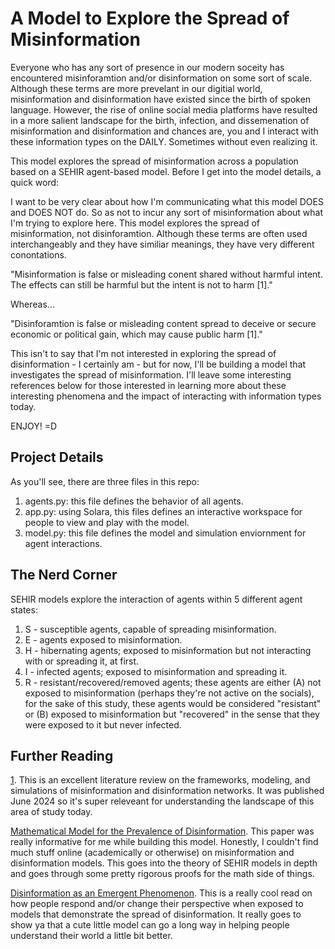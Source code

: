 # A Model to Explore the Spread of Misinformation #

Everyone who has any sort of presence in our modern soceity has encountered misinforamtion and/or disinformation on some sort of scale. Although these terms are more prevelant in our digitial world, misinformation and disinformation have existed since the birth of spoken language. However, the rise of online social media platforms have resulted in a more salient landscape for the birth, infection, and dissemenation of misinformation and disinformation and chances are, you and I interact with these information types on the DAILY. Sometimes without even realizing it.

This model explores the spread of misinformation across a population based on a SEHIR agent-based model. Before I get into the model details, a quick word:

I want to be very clear about how I'm communicating what this model DOES and DOES NOT do. So as not to incur any sort of misinformation about what I'm trying to explore here. This model explores the spread of misinformation, not disinforamtion. Although these terms are often used interchangeably and they have similiar meanings, they have very different conontations.

"Misinformation is false or misleading conent shared without harmful intent. The effects can still be harmful but the intent is not to harm [1]."

Whereas...

"Disinforamtion is false or misleading content spread to deceive or secure economic or political gain, which may cause public harm [1]."  

This isn't to say that I'm not interested in exploring the spread of disinformation - I certainly am - but for now, I'll be building a model that investigates the spread of misinformation. I'll leave some interesting references below for those interested in learning more about these interesting phenomena and the impact of interacting with information types today.

ENJOY! =D

## Project Details ##
As you'll see, there are three files in this repo:
1. agents.py: this file defines the behavior of all agents.
2. app.py: using Solara, this files defines an interactive workspace for people to view and play with the model.
3. model.py: this file defines the model and simulation enviornment for agent interactions.

## The Nerd Corner ##
SEHIR models explore the interaction of agents within 5 different agent states:
1. S - susceptible agents, capable of spreading misinformation.
2. E - agents exposed to misinformation.
3. H - hibernating agents; exposed to misinformation but not interacting with or spreading it, at first.
4. I - infected agents; exposed to misinformation and spreading it.
5. R - resistant/recovered/removed agents; these agents are either (A) not exposed to misinformation (perhaps they're not active on the socials), for the sake of this study, these agents would be considered "resistant" or (B) exposed to misinformation but "recovered" in the sense that they were exposed to it but never infected. 

## Further Reading ##

[1](https://arxiv.org/pdf/2406.09343). This is an excellent literature review on the frameworks, modeling, and simulations of misinformation and disinformation networks. It was published June 2024 so it's super releveant for understanding the landscape of this area of study today.

[Mathematical Model for the Prevalence of Disinformation](https://journals.indexcopernicus.com/api/file/viewByFileId/1472215). This paper was really informative for me while building this model. Honestly, I couldn't find much stuff online (academically or otherwise) on misinformation and disinformation models. This goes into the theory of SEHIR models in depth and goes through some pretty rigorous proofs for the math side of things.

[Disinformation as an Emergent Phenomenon](https://repository.isls.org/bitstream/1/10209/1/ICLS2023_2155-2156.pdf). This is a really cool read on how people respond and/or change their perspective when exposed to models that demonstrate the spread of disinformation. It really goes to show ya that a cute little model can go a long way in helping people understand their world a little bit better.
